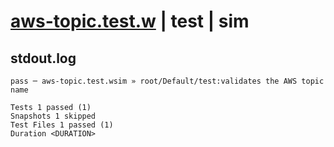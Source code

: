 # [aws-topic.test.w](../../../../../../tests/sdk_tests/topic/aws-topic.test.w) | test | sim

## stdout.log
```log
pass ─ aws-topic.test.wsim » root/Default/test:validates the AWS topic name

Tests 1 passed (1)
Snapshots 1 skipped
Test Files 1 passed (1)
Duration <DURATION>
```

